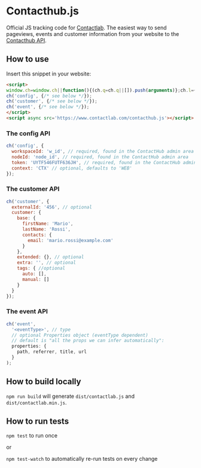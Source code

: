 # Contacthub.js

Official JS tracking code for
[Contactlab](http://developer.contactlab.com/documentation/). The easiest way to
send pageviews, events and customer information from your website to the
[Contacthub API](http://developer.contactlab.com/documentation/).


## How to use

Insert this snippet in your website:

```html
<script>
window.ch=window.ch||function(){(ch.q=ch.q||[]).push(arguments)};ch.l=+new Date;
ch('config', {/* see below */});
ch('customer', {/* see below */});
ch('event', {/* see below */});
</script>
<script async src='https://www.contactlab.com/contacthub.js'></script>
```

### The config API

```js
ch('config', {
  workspaceId: 'w_id', // required, found in the ContactHub admin area
  nodeId: 'node_id', // required, found in the ContactHub admin area
  token: 'UYTF546FUTF636JH', // required, found in the ContactHub admin area
  context: 'CTX' // optional, defaults to 'WEB'
});
```

### The customer API

```js
ch('customer', {
  externalId: '456', // optional
  customer: {
    base: {
      firstName: 'Mario',
      lastName: 'Rossi',
      contacts: {
        email: 'mario.rossi@example.com'
      }
    },
    extended: {}, // optional
    extra: '', // optional
    tags: { //optional
      auto: [],
      manual: []
    }
  }
});
```

### The event API

```js
ch('event',
  '<eventType>', // type
  // optional Properties object (eventType dependent)
  // default is "all the props we can infer automatically":
  properties: {
    path, referrer, title, url
  }
);
```

## How to build locally

`npm run build` will generate `dist/contactlab.js` and `dist/contactlab.min.js`.


## How to run tests

`npm test` to run once

or

`npm test-watch` to automatically re-run tests on every change
